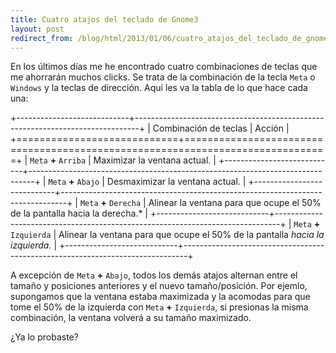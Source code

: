 ```yaml
---
title: Cuatro atajos del teclado de Gnome3
layout: post
redirect_from: /blog/html/2013/01/06/cuatro_atajos_del_teclado_de_gnome3
---
```


En los últimos días me he encontrado cuatro combinaciones de teclas que me
ahorrarán muchos clicks. Se trata de la combinación de la tecla `Meta` o
`Windows` y la teclas de dirección. Aquí les va la tabla de lo que hace cada
una:

+----------------------------+-------------------------------------------------------------------------------+
|   Combinación de teclas    | Acción                                                                        |
+============================+===============================================================================+
| `Meta` **+** `Arriba`        | Maximizar la ventana actual.                                                  |
+----------------------------+-------------------------------------------------------------------------------+
| `Meta` **+** `Abajo`         | Desmaximizar la ventana actual.                                               |
+----------------------------+-------------------------------------------------------------------------------+
| `Meta` **+** `Derecha`       | Alinear la ventana para que ocupe el 50% de la pantalla hacia la derecha.*    |
+----------------------------+-------------------------------------------------------------------------------+
| `Meta` **+** `Izquierda`     | Alinear la ventana para que ocupe el 50% de la pantalla *hacia la izquierda.* |
+----------------------------+-------------------------------------------------------------------------------+

A excepción de `Meta` **+** `Abajo`, todos los demás atajos alternan entre el
tamaño y posiciones anteriores y el nuevo tamaño/posición. Por ejemlo,
supongamos que la ventana estaba maximizada y la acomodas para que tome el 50%
de la izquierda con `Meta` **+** `Izquierda`, si presionas la misma
combinación, la ventana volverá a su tamaño maximizado.

¿Ya lo probaste?


